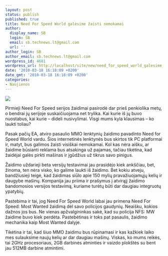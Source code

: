 ```yaml
---
layout: post
status: publish
published: true
title: Need For Speed World galėsime žaisti nemokamai
author:
  display_name: SB
  login: SB
  email: sb.technews.lt@gmail.com
  url: ''
author_login: SB
author_email: sb.technews.lt@gmail.com
wordpress_id: 4681
wordpress_url: http://localhost/site/new/need_for_speed_world_galesime_zaisti_nemokamai/
date: '2010-03-18 16:18:09 +0200'
date_gmt: '2010-03-18 16:18:09 +0200'
categories:
- Naujienos
---
```

<div class="imgright"><img src="http://www.part.lt/img/f3a5fda1f62d8dc25ea4704ec37cd60b230.jpg"  /></div>
<p>Pirmieji Need For Speed serijos žaidimai pasirodė dar prieš penkiolika metų, o bendrai jų serijoje suskaičiuojama net trylika. Kai kurie iš jų buvo nuostabus, kai kurie – dideli nusivylimai. Visgi mums kyla klausimas – ko laukti toliau?</p>
<p>Pasak pačių EA, atviro pasaulio MMO lenktynių žaidimo pavadinto Need for Speed World vardu. Šios internetinės lenktynės bus skirtos tik PC platformai ir, matyt, bus galimos žaisti visiškai nemokamai. Kol kas nėra aišku, ar žaidime būsianti reklama bus atsakinga už pajamas, tačiau tikėtina, kad žaidėjai galės pirkti mašinas ir įgūdžius už tikrus savo pinigus.</p>
<p>Žaidimo uždarieji beta versijų testavimai jau prasidėjo kiek ankščiau, bet, žinoma, ten nėra visko, ko galime laukti iš žaidimo. Bet kokiu atveju, bandžiusieji teigė, kad žaidimas siūlo apie 150 mylių pravažiuojamųjų kelių ir daugybe mašinų. Kompanija jau priima ir prašymus į atvirąjį žaidimo bandomosios versijos testavimą, kuriame turėtų būti dar daugiau integruotų ypatybių.</p>
<p>Pastebima ir tai, jog Need For Speed World labai jau primena Need For Speed: Most Wanted žaidimą dėl savo policijos gaudynių. Neaišku, kokios dažnos jos bus. Ne vienas apžvalgininkas sakė, kad su policija NFS: MW žaidime buvo kiek perdėta. Pastebėtinas ir toks pat pasaulis, žaidimo mechanika kaip Most Wanted dalyje.</p>
<p>Tikėtina ir tai, kad šiuo MMO žaidimu bus rūpinamasi ir kas kažkiek laiko mes sulauksime naujų kelių ar dar daugiau mašinų. Viskas, ko mums reikės, tai 2GHz procesoriaus, 2GB darbinės atminties ir vaizdo plokštės su bent jau 512MB darbine atmintimi.</p>
<p><object width="560" height="340"><param name="movie" value="http://www.youtube.com/v/H7_rYGpGXs4&hl=en_GB&fs=1&"></param><param name="allowFullScreen" value="true"></param><param name="allowscriptaccess" value="always"></param><embed src="http://www.youtube.com/v/H7_rYGpGXs4&hl=en_GB&fs=1&" type="application/x-shockwave-flash" allowscriptaccess="always" allowfullscreen="true" width="560" height="340"></embed></object></p>
